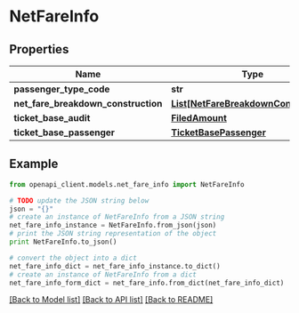 # NetFareInfo


## Properties
Name | Type | Description | Notes
------------ | ------------- | ------------- | -------------
**passenger_type_code** | **str** | PassengerTypeCode | [optional] 
**net_fare_breakdown_construction** | [**List[NetFareBreakdownConstruction]**](NetFareBreakdownConstruction.md) |  | [optional] 
**ticket_base_audit** | [**FiledAmount**](FiledAmount.md) |  | [optional] 
**ticket_base_passenger** | [**TicketBasePassenger**](TicketBasePassenger.md) |  | [optional] 

## Example

```python
from openapi_client.models.net_fare_info import NetFareInfo

# TODO update the JSON string below
json = "{}"
# create an instance of NetFareInfo from a JSON string
net_fare_info_instance = NetFareInfo.from_json(json)
# print the JSON string representation of the object
print NetFareInfo.to_json()

# convert the object into a dict
net_fare_info_dict = net_fare_info_instance.to_dict()
# create an instance of NetFareInfo from a dict
net_fare_info_form_dict = net_fare_info.from_dict(net_fare_info_dict)
```
[[Back to Model list]](../README.md#documentation-for-models) [[Back to API list]](../README.md#documentation-for-api-endpoints) [[Back to README]](../README.md)


